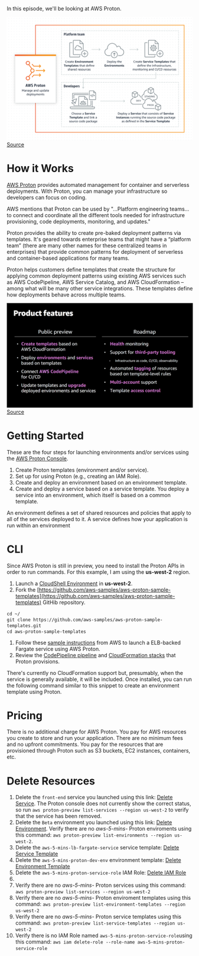 In this episode, we'll be looking at AWS Proton.

![How it Works](https://github.com/PaulDuvall/aws-5-mins/blob/main/_img/proton-how-it-works.png) [Source](https://aws.amazon.com/proton/)

# How it Works
[AWS Proton](https://aws.amazon.com/proton/) provides automated management for container and serverless deployments. With Proton, you can manage your infrastructure so developers can focus on coding.

AWS mentions that Proton can be used by "…Platform engineering teams…to connect and coordinate all the different tools needed for infrastructure provisioning, code deployments, monitoring, and updates."

Proton provides the ability to create pre-baked deployment patterns via templates. It's geared towards enterprise teams that might have a “platform team” (there are many other names for these centralized teams in enterprises) that provide common patterns for deployment of serverless and container-based applications for many teams. 

Proton helps customers define templates that create the structure for applying common deployment patterns using existing AWS services such as AWS CodePipeline, AWS Service Catalog, and AWS CloudFormation – among what will be many other service integrations. These templates define how deployments behave across multiple teams. 

![Proton Features](https://github.com/PaulDuvall/aws-5-mins/blob/main/_img/proton-features.png) [Source](https://virtual.awsevents.com/media/1_4y7w5alh)

# Getting Started
These are the four steps for launching environments and/or services using the [AWS Proton Console](https://console.aws.amazon.com/proton/).

1. Create Proton templates (environment and/or service).
1. Set up for using Proton (e.g., creating an IAM Role).
1. Create and deploy an environment based on an environment template.
1. Create and deploy a service based on a service template. You deploy a service into an environment, which itself is based on a common template. 

An environment defines a set of shared resources and policies that apply to all of the services deployed to it. A service defines how your application is run within an environment

# CLI
Since AWS Proton is still in preview, you need to install the Proton APIs in order to run commands. For this example, I am using the **us-west-2** region. 

1. Launch a [CloudShell Environment](https://us-west-2.console.aws.amazon.com/cloudshell/home?region=us-west-2) in **us-west-2**.
1. Fork the [https://github.com/aws-samples/aws-proton-sample-templates](https://github.com/aws-samples/aws-proton-sample-templates) GitHib repository.
```
cd ~/
git clone https://github.com/aws-samples/aws-proton-sample-templates.git
cd aws-proton-sample-templates
```
1. Follow these [sample instructions](https://github.com/aws-samples/aws-proton-sample-templates/tree/main/loadbalanced-fargate-svc) from AWS to launch a ELB-backed Fargate service using AWS Proton. 
1. Review the [CodePipeline pipeline](https://us-west-2.console.aws.amazon.com/codesuite/codepipeline/pipelines) and [CloudFormation stacks](https://us-west-2.console.aws.amazon.com/cloudformation/home?region=us-west-2#/stacks?filteringText=proton&filteringStatus=active&viewNested=true&hideStacks=false&stackId=) that Proton provisions. 

There's currently no CloudFormation support but, presumably, when the service is generally available, it will be included. Once installed, you can run the following command similar to this snippet to create an environment template using Proton.

# Pricing
There is no additional charge for AWS Proton. You pay for AWS resources you create to store and run your application. There are no minimum fees and no upfront commitments. You pay for the resources that are provisioned through Proton such as S3 buckets, EC2 instances, containers, etc. 

# Delete Resources

1. Delete the `front-end` service you launched using this link: [Delete Service](https://us-west-2.console.aws.amazon.com/proton/home?region=us-west-2#/services/detail/front-end). The Proton console does not currently show the correct status, so run `aws proton-preview list-services --region us-west-2` to verify that the service has been removed. 
1. Delete the `Beta` environment you launched using this link: [Delete Environment](https://us-west-2.console.aws.amazon.com/proton/home?region=us-west-2#/environments/detail/Beta). Verify there are no *aws-5-mins-* Proton enviroments using this command: `aws proton-preview list-environments --region us-west-2`. 
1. Delete the `aws-5-mins-lb-fargate-service` service template: [Delete Service Template](https://us-west-2.console.aws.amazon.com/proton/home?region=us-west-2#/templates/services)
1. Delete the `aws-5-mins-proton-dev-env` environment template: [Delete Environment Template](https://us-west-2.console.aws.amazon.com/proton/home?region=us-west-2#/templates/environments)
1. Delete the `aws-5-mins-proton-service-role` IAM Role: [Delete IAM Role](https://console.aws.amazon.com/iam/home?region=us-east-1#/roles)
1. 
1. Verify there are no *aws-5-mins-* Proton services using this command: `aws proton-preview list-services --region us-west-2`
1. Verify there are no *aws-5-mins-* Proton enviroment templates using this command: `aws proton-preview list-environment-templates --region us-west-2`
1. Verify there are no *aws-5-mins-* Proton service templates using this command: `aws proton-preview list-service-templates --region us-west-2`
1. Verify there is no IAM Role named `aws-5-mins-proton-service-role`using this command: `aws iam delete-role --role-name aws-5-mins-proton-service-role`